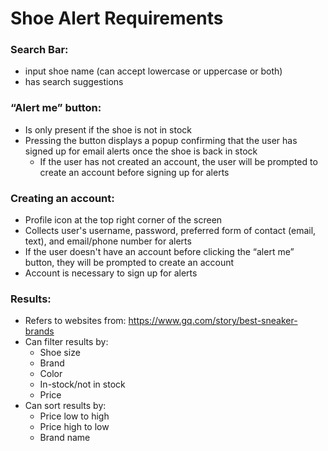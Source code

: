 # **Shoe Alert Requirements**

### Search Bar:
- input shoe name (can accept lowercase or uppercase or both)
- has search suggestions

### “Alert me” button:
- Is only present if the shoe is not in stock
- Pressing the button displays a popup confirming that the user has signed up for email alerts once the shoe is back in stock
    - If the user has not created an account, the user will be prompted to create an account before signing up for alerts

### Creating an account:
- Profile icon at the top right corner of the screen
- Collects user's username, password, preferred form of contact (email, text), and email/phone number for alerts
- If the user doesn't have an account before clicking the “alert me” button, they will be prompted to create an account
- Account is necessary to sign up for alerts

### Results:
- Refers to websites from: https://www.gq.com/story/best-sneaker-brands
- Can filter results by:
    - Shoe size
    - Brand
    - Color
    - In-stock/not in stock
    - Price
- Can sort results by:
    - Price low to high
    - Price high to low
    - Brand name


